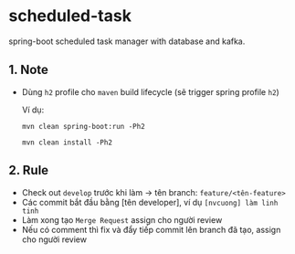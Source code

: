 # scheduled-task
spring-boot scheduled task manager with database and kafka.

## 1. Note
- Dùng `h2` profile cho `maven` build lifecycle (sẽ trigger spring profile `h2`)

  Ví dụ:
  
  `mvn clean spring-boot:run -Ph2`
  
  `mvn clean install -Ph2`

## 2. Rule
- Check out `develop` trước khi làm -> tên branch: `feature/<tên-feature>`
- Các commit bắt đầu bằng [tên developer], ví dụ `[nvcuong] làm linh tinh`
- Làm xong tạo `Merge Request` assign cho người review
- Nếu có comment thì fix và đẩy tiếp commit lên branch đã tạo, assign cho người review
